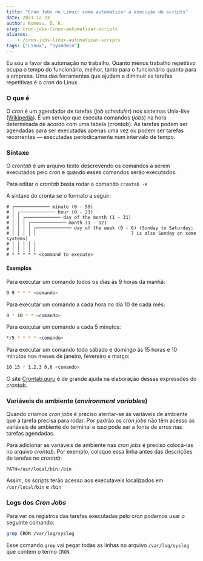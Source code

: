 ```yaml
---
title: "Cron Jobs no Linux: como automatizar a execução de scripts"
date: 2021-12-23
author: Komesu, D. K.
slug: cron-jobs-linux-automatizar-scripts
aliases:
    - /cron-jobs-linux-automatizar-scripts
tags: ["Linux", "SysAdmin"]
---
```


Eu sou a favor da automação no trabalho. Quanto menos trabalho repetitivo ocupa o tempo do funcionário, melhor, tanto para o funcionário quanto para a empresa. Uma das ferramentas que ajudam a diminuir as tarefas repetitivas é o *cron* do Linux.

<!--more-->

### O que é

O *cron* é um agendador de tarefas (*job scheduler*) nos sistemas Unix-like ([Wikipedia](https://en.wikipedia.org/wiki/Cron)). É um serviço que executa comandos (*jobs*) na hora determinada de acordo com uma tabela (*crontab*). As tarefas podem ser agendadas para ser executadas apenas uma vez ou podem ser tarefas recorrentes — executadas periodicamente num intervalo de tempo.

### Sintaxe

O *crontab* é um arquivo texto descrevendo os comandos a serem executados pelo *cron* e quando esses comandos serão executados.

Para editar o *crontab* basta rodar o comando `crontab -e`

A sintaxe do cronta se o formato a seguir:

```
# ┌───────────── minute (0 - 59)
# │ ┌───────────── hour (0 - 23)
# │ │ ┌───────────── day of the month (1 - 31)
# │ │ │ ┌───────────── month (1 - 12)
# │ │ │ │ ┌───────────── day of the week (0 - 6) (Sunday to Saturday;
# │ │ │ │ │                                   7 is also Sunday on some systems)
# │ │ │ │ │
# │ │ │ │ │
# * * * * * <command to execute>
```

#### Exemplos

Para executar um comando todos os dias às 9 horas da manhã:

```sh
0 9 * * * <comando>
```

Para executar um comando a cada hora no dia 10 de cada mês:

```sh
0 * 10 * * <comando>
```

Para executar um comando a cada 5 minutos:

```sh
*/5 * * * * <comando>
```

Para executar um comando todo sábado e domingo às 15 horas e 10 minutos nos meses de janeiro, fevereiro e março:

```sh
10 15 * 1,2,3 0,6 <comando>
```

O site [Crontab.guru](https://crontab.guru/) é de grande ajuda na elaboração dessas expressões do *crontab*.

### Variáveis de ambiente (*environment variables*)

Quando criamos *cron jobs* é preciso atentar-se às variáveis de ambiente que a tarefa precisa para rodar. Por padrão os *cron jobs* não têm acesso às variáveis de ambiente do terminal e isso pode ser a fonte de erros nas tarefas agendadas.

Para adicionar as variáveis de ambiente nas *cron jobs* é preciso colocá-las no arquivo *crontab*. Por exemplo, coloque essa linha antes das descrições de tarefas no *crontab*:

```
PATH=/usr/local/bin:/bin
```

Assim, os scripts terão acesso aos executáveis localizados em `/usr/local/bin` e `/bin`

### Logs dos *Cron Jobs*

Para ver os registros das tarefas executadas pelo cron podemos usar o seguinte comando:

```sh
grep CRON /var/log/syslog
```

Esse comando `grep` vai pegar todas as linhas no arquivo `/var/log/syslog` que contém o termo `CRON`.
